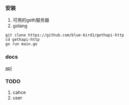 ### 安装
1. 可用的geth服务器
2. golang

```
git clone https://github.com/blue-bird1/gethapi-http
cd gethapi-http
go run main.go

```
### docs
[api](docs/api.md)

### TODO
1. cahce
2. user
